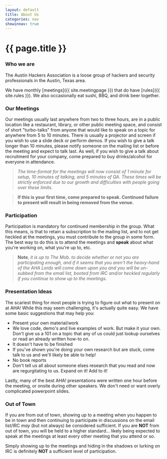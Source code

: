 ```yaml
---
layout: default
title: About Us
categories: nav
showinnav: true
---
```


# {{ page.title }}

### Who we are
The Austin Hackers Association is a loose group of hackers and
security professionals in the Austin, Texas area.

We have monthly [meetings]({{ site.meetingpage }}) that do have [rules]({{ site.rules }}).
We also occasionally eat sushi, BBQ, and drink beer together.

### Our Meetings
Our meetings usually last anywhere from two to three hours, are in a
public location like a restaurant, library, or other public meeting
space, and consist of short "turbo-talks" from anyone that would like
to speak on a topic for anywhere from 5 to 10 minutes. There is
usually a projector and screen if you wish to use a slide deck or
perform demos. If you wish to give a talk longer than 10 minutes,
please notify someone on the mailing list or before the meeting and
expect to talk last. As well, if you wish to give a talk about
recruitment for your company, come prepared to buy drinks/alcohol for
everyone in attendance.

> *The time-format for the meetings will now consist of 1 minute for setup,
10 minutes of talking, and 5 minutes of QA. These times will be strictly
enforced due to our growth and difficulties with people going over these limits.*

> **If this is your first time, come prepared to speak. Continued failure to present
will result in being removed from the venue.**

### Participation
Participation is mandatory for continued membership in the group. What
this means, is that to retain a subscription to the mailing list, and
to not get heckled at the meetings, you must contribute to the group
in some form. The best way to do this is to attend the meetings and **speak**
about what you're working on, what you're up to, etc.

> **Note**, *it is up to The Mob. to decide whether or not you are
participating enough, and if it seems that you aren't the heavy-hand of
the AHA Lords will come down upon you and you will be un-subbed from the
email list, booted from IRC and/or heckled regularly if you continue to
show up to the meetings.*

### Presentation Ideas
The scariest thing for most people is trying to figure out what to
present on at AHA! While this may seem challenging, it's actually quite
easy. We have some basic suggestions that may help you:

* Present your own material/work
 * We love code, demo's and live examples of work. But make it your own.
   Don't give us a 101 on a topic that any of us could just lookup
ourselves or read an already written how-to on.
* It doesn't have to be finished
 * If you've shown you're doing your own research but are stuck, come
   talk to us and we'll likely be able to help!
* No book reports
 * Don't tell us all about someone elses research that you read and now
   are regurgitating to us. Expand on it! Add to it!

Lastly, many of the best AHA! presentations were written one hour before
the meeting, or onsite during other speakers. We don't need or want overly
complicated powerpoint slides. 

### Out of Town
If you are from out of town, showing up to a meeting when you happen
to be in town and then continuing to participate in discussions on the
email list/IRC *may* (but not always) be considered sufficient. If you are
**NOT** from out of town, you will be held to a higher standard... likely being
expected to speak at the meetings at least every other meeting that you attend
or so.

Simply showing up to the meetings and hiding in the shadows or lurking
on IRC is definitely **NOT** a sufficient level of participation.

